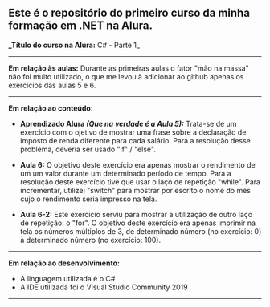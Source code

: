 ## Este é o repositório do **primeiro curso** da minha formação em .NET na Alura.
**_Título do curso na Alura:** C# - Parte 1_

-----------------------------------------------------------------

**Em relação às aulas:**
Durante as primeiras aulas o fator "mão na massa" não foi muito utilizado, o que me levou à adicionar ao github apenas os exercícios das aulas 5 e 6.

-----------------------------------------------------------------

**Em relação ao conteúdo:**
* **Aprendizado Alura *(Que na verdade é a Aula 5):***
    Trata-se de um exercício com o ojetivo de mostrar uma frase sobre a declaração de imposto de renda diferente para cada salário.
    Para a resolução desse problema, deveria ser usado "if" / "else".

* **Aula 6:**
    O objetivo deste exercício era apenas mostrar o rendimento de um um valor durante um determinado período de tempo.
    Para a resolução deste exercício tive que usar o laço de repetição "while".
    Para incrementar, utilizei "switch" para mostrar por escrito o nome do mês cujo o rendimento seria impresso na tela.

* **Aula 6-2:**
    Este exercício serviu para mostrar a utilização de outro laço de repetição: o "for".
    O objetivo deste exercício era apenas imprimir na tela os números múltiplos de 3, de determinado número (no exercício: 0) à determinado número (no exercício: 100).

-----------------------------------------------------------------

**Em relação ao desenvolvimento:**
* A linguagem utilizada é o C#
* A IDE utilizada foi o Visual Studio Community 2019

-----------------------------------------------------------------